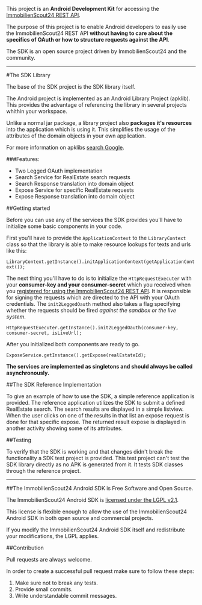 This project is an **Android Development Kit** for accessing the [ImmobilienScout24 REST API](http://api.immobilienscout24.de/).

The purpose of this project is to enable Android developers to easily use the ImmobilienScout24 REST API **without having to care about the specifics of OAuth or how to structure requests against the API**.

The SDK is an open source project driven by ImmobilienScout24 and the community.

------------------------- 
#The SDK Library

The base of the SDK project is the SDK library itself.

The Android project is implemented as an Android Library Project (apklib). This provides the advantage of referencing the library in several projects whithin your workspace.

Unlike a normal jar package, a library project also **packages it's resources** into the application which is using it. This simplifies the usage of the attributes of the domain objects in your own application.

For more information on apklibs [search Google](https://www.google.de/search?q=apklib).

###Features:
* Two Legged OAuth implementation
* Search Service for RealEstate search requests
* Search Response translation into domain object
* Expose Service for specific RealEstate requests
* Expose Response translation into domain object

##Getting started

Before you can use any of the services the SDK provides you'll have to initialize some basic components in your code.

First you'll have to provide the `ApplicationContext` to the `LibraryContext` class so that the library is able to make resource lookups for texts and urls like this:

`LibraryContext.getInstance().initApplicationContext(getApplicationContext());`

The next thing you'll have to do is to initialize the `HttpRequestExecuter` with your **consumer-key and your consumer-secret** which you received when you [registered for using the ImmobilienScout24 REST API](http://api.immobilienscout24.de/get-started.html). It is responsible for signing the requests which are directed to the API with your OAuth credentials. The `init2LeggedOauth` method also takes a flag specifying whether the requests should be fired *against the sandbox or the live system*.
 
`HttpRequestExecuter.getInstance().init2LeggedOauth(consumer-key, consumer-secret, isLiveUrl);`
      
After you initialized both components are ready to go.

`ExposeService.getInstance().getExpose(realEstateId);`

**The services are implemented as singletons and should always be called asynchronously.**

##The SDK Reference Implementation

To give an example of how to use the SDK, a simple reference application is provided. The reference application utilizes the SDK to submit a defined RealEstate search. The search results are displayed in a simple listview. When the user clicks on one of the results in that list an expose request is done for that specific expose. The returned result expose is displayed in another activity showing some of its attributes.

##Testing

To verify that the SDK is working and that changes didn't break the functionality a SDK test project is provided. This test project can't test the SDK library directly as no APK is generated from it. It tests SDK classes through the reference project.  

---
##The ImmobilienScout24 Android SDK is Free Software and Open Source.

The ImmobilienScout24 Android SDK is [licensed under the LGPL v2.1](http://www.gnu.org/licenses/old-licenses/lgpl-2.1.html).

This license is flexible enough to allow the use of the ImmobilienScout24 Android SDK in both open source and commercial projects.

If you modify the ImmobilienScout24 Android SDK itself and redistribute your modifications, the LGPL applies.

##Contribution

Pull requests are always welcome.

In order to create a successful pull request make sure to follow these steps:

1. Make sure not to break any tests.
2. Provide small commits.
3. Write understandable commit messages.
